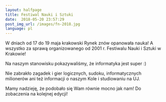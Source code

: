 ```yaml
---
layout:	halfpage
title: Festiwal Nauki i Sztuki
date:  2018-05-20 23:57:29
post_img_url: /images/fn-2018.jpg
language: pl
---
```


W dniach od 17 do 19 maja krakowski Rynek znów opanowała nauka! A wszystko za sprawą organizowanego od 2001 r. Festiwalu Nauki i Sztuki w Krakowie!

Na naszym stanowisku pokazywaliśmy, że informatyka jest super :) 

Nie zabrakło zagadek i gier logicznych, sudoku, informatycznych milionerów ani też informacji o naszym Kole i studiowaniu na UJ.

Mamy nadzieję, że podobało się Wam równie mocno jak nam! Do zobaczenia na kolejnej edycji!